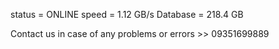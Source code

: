 status = ONLINE 
speed = 1.12 GB/s
Database = 218.4 GB


Contact us in case of any problems or errors >>  09351699889

